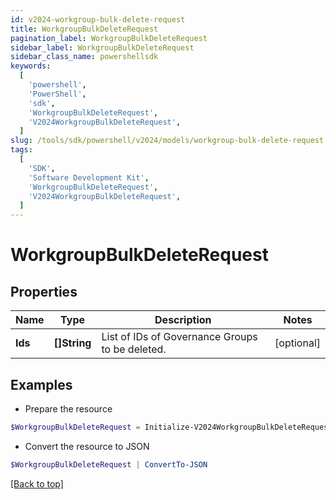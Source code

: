 ```yaml
---
id: v2024-workgroup-bulk-delete-request
title: WorkgroupBulkDeleteRequest
pagination_label: WorkgroupBulkDeleteRequest
sidebar_label: WorkgroupBulkDeleteRequest
sidebar_class_name: powershellsdk
keywords:
  [
    'powershell',
    'PowerShell',
    'sdk',
    'WorkgroupBulkDeleteRequest',
    'V2024WorkgroupBulkDeleteRequest',
  ]
slug: /tools/sdk/powershell/v2024/models/workgroup-bulk-delete-request
tags:
  [
    'SDK',
    'Software Development Kit',
    'WorkgroupBulkDeleteRequest',
    'V2024WorkgroupBulkDeleteRequest',
  ]
---
```


# WorkgroupBulkDeleteRequest

## Properties

| Name | Type | Description | Notes |
| --- | --- | --- | --- |
| **Ids** | **[]String** | List of IDs of Governance Groups to be deleted. | [optional] |

## Examples

- Prepare the resource

```powershell
$WorkgroupBulkDeleteRequest = Initialize-V2024WorkgroupBulkDeleteRequest  -Ids [567a697e-885b-495a-afc5-d55e1c23a302, c7b0f7b2-1e78-4063-b294-a555333dacd2]
```

- Convert the resource to JSON

```powershell
$WorkgroupBulkDeleteRequest | ConvertTo-JSON
```

[[Back to top]](#)
